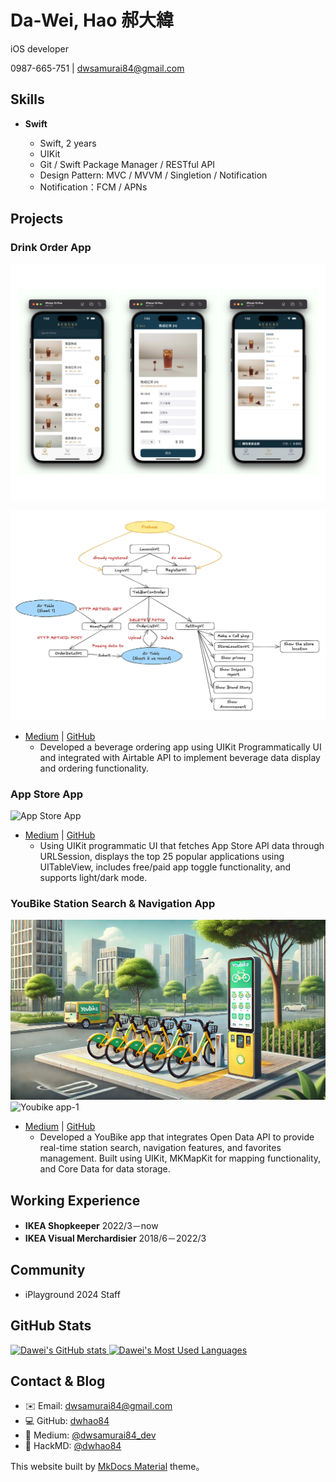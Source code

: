 # **Da-Wei, Hao 郝大緯**

iOS developer

0987-665-751 | [dwsamurai84@gmail.com](https://github.com/dwhao84/dwhao84.github.io.git)

## **Skill**s

- **Swift**

  - Swift, 2 years
  - UIKit
  - Git / Swift Package Manager / RESTful API
  - Design Pattern: MVC / MVVM / Singletion / Notification
  - Notification：FCM / APNs

## **Projects**

### **Drink Order App**

![DrinkOrderApp](../assets/DrinkOrderApp.png)

![DrinkOrderApp-Concept](../assets/DrinkOrderApp-Concept.png)

- [Medium](https://medium.com/彼得潘的-swift-ios-app-開發教室/hw-50-drink-order-app-1-get-6d4f7566c6f5) | [GitHub](https://github.com/dwhao84/DrinkOrderApp)
  - Developed a beverage ordering app using UIKit Programmatically UI and integrated with Airtable API to implement beverage data display and ordering functionality.

### **App Store App**

![App Store App](../assets/App-Store-app.gif)

- [Medium](https://medium.com/彼得潘的-swift-ios-app-開發教室/hw-48-app-store-425538e1f98b) | [GitHub](https://github.com/dwhao84/HW48-App-store)
  - Using UIKit programmatic UI that fetches App Store API data through URLSession, displays the top 25 popular applications using UITableView, includes free/paid app toggle functionality, and supports light/dark mode.

### **YouBike Station Search & Navigation App**

![Youbike app](../assets/Youbike.png)
![Youbike app-1](../assets/Youbike-app.gif)

- [Medium](https://medium.com/彼得潘的-swift-ios-app-開發教室/hw-47-串接you-bike-api-資料存到core-data-70fa9782e915) | [GitHub](https://github.com/dwhao84/HW-44-JSON-Decoder)
  - Developed a YouBike app that integrates Open Data API to provide real-time station search, navigation features, and favorites management. Built using UIKit, MKMapKit for mapping functionality, and Core Data for data storage.

## **Working Experience**

- **IKEA Shopkeeper** 2022/3－now
- **IKEA Visual Merchardisier** 2018/6－2022/3

## Community

* iPlayground 2024 Staff

## **GitHub Stats**

<div align="left">
 <a href="https://github.com/dwhao84">
   <img src="https://github-readme-stats.vercel.app/api?username=dwhao84&show_icons=true&theme=radical" alt="Dawei's GitHub stats" />
   <img src="https://github-readme-stats.vercel.app/api/top-langs/?username=dwhao84&layout=donut&theme=radical" alt="Dawei's Most Used Languages" />
 </a>
</div>

## **Contact & Blog**

- ✉️ Email: [dwsamurai84@gmail.com](mailto:dwsamurai84@gmail.com)
- 💻 GitHub: [dwhao84](https://github.com/dwhao84)
- 📝 Medium: [@dwsamurai84_dev](https://medium.com/@dwsamurai84_dev)
- 📝 HackMD: [@dwhao84](https://hackmd.io/@dwhao84)

This website built by [MkDocs Material](https://squidfunk.github.io/mkdocs-material/) theme。
